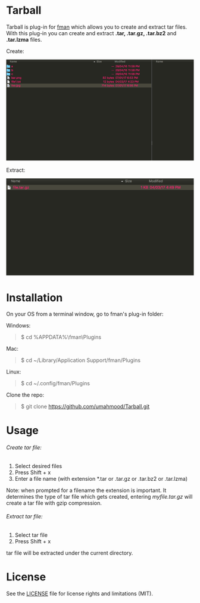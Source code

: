 # Tarball

Tarball is plug-in for [fman](https://fman.io/) which allows you to create and 
extract tar files. With this plug-in you can create and extract **.tar, .tar.gz, 
.tar.bz2** and **.tar.lzma** files.

Create:

![Share File](./assets/create-tar.gif)

Extract:

![Share File](./assets/extract-tar.gif)

# Installation

On your OS from a terminal window, go to fman's plug-in folder:

Windows: 
> $ cd %APPDATA%\fman\Plugins

Mac: 
> $ cd ~/Library/Application Support/fman/Plugins

Linux: 
> $ cd ~/.config/fman/Plugins

Clone the repo:

> $ git clone https://github.com/umahmood/Tarball.git

# Usage

###### Create tar file:

1. Select desired files
2. Press Shift + x
3. Enter a file name (with extension *.tar or .tar.gz or .tar.bz2 or .tar.lzma) 

Note: when prompted for a filename the extension is important. It determines the 
type of tar file which gets created, entering _myfile.tar.gz_ will create a tar 
file with gzip compression. 

###### Extract tar file:

1. Select tar file
2. Press Shift + x

tar file will be extracted under the current directory.

# License

See the [LICENSE](LICENSE.md) file for license rights and limitations (MIT).
